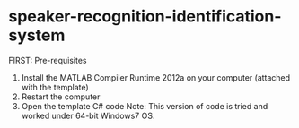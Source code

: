 
# speaker-recognition-identification-system

FIRST: Pre-requisites
1.	Install the MATLAB Compiler Runtime 2012a on your computer (attached with the template)
2.	Restart the computer
3.	Open the template C# code
Note: 
This version of code is tried and worked under 64-bit Windows7 OS.
